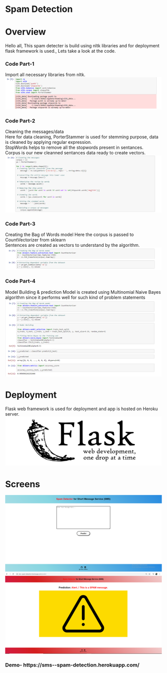 # Spam Detection
# Overview
Hello all, This spam detecter is build using nltk libraries and for deployment flask framework is used., Lets take a look at the code.

<h3>Code Part-1</h3>
Import all necessary libraries from nltk.
<img src="Libraries1.png" alt="">

<h3>Code Part-2</h3>
Cleaning the messages/data</br>
Here for data cleaning, PorterStammer is used for stemming purpose, data is cleaned by applying regular expression.</br>
StopWords helps to remove all the stopwords present in sentances.</br>
Corpus is our new cleanned sentances data ready to create vectors.</br>
<img src="Corpus.png" alt="">

<h3>Code Part-3</h3>
Creating the Bag of Words model
Here the corpus is passed to CountVectorizer from sklearn</br>
Sentences are created as vectors to understand by the algorithm.</br>
<img src="BagOfWords.png" alt="">

<h3>Code Part-4</h3>
Model Building & prediction
Model is created using Multinomial Naive Bayes algorithm since it performs well for such kind of problem statements
<img src="Model.PNG" alt="">

# Deployment 
Flask web framework is used for deployment and app is hosted on Heroku server.
<img src="Flask.PNG" alt="">

# Screens 
<img src="Screen1.png" alt="">
<img src="Screen2.png" alt="">

<h3>Demo- https://sms--spam-detection.herokuapp.com/</h3>
